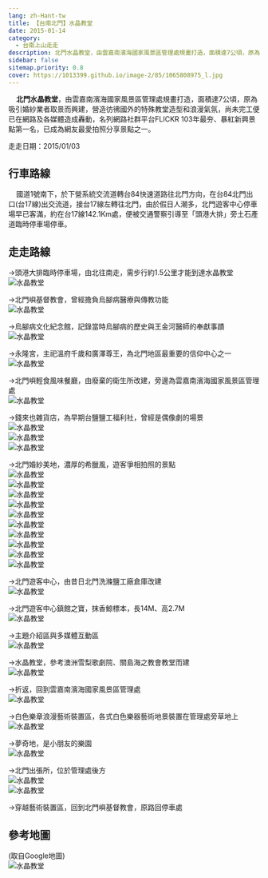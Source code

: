 ```yaml
---
lang: zh-Hant-tw
title: 【台南北門】水晶教堂
date: 2015-01-14
category: 
  - 台南上山走走
description: 北門水晶教堂，由雲嘉南濱海國家風景區管理處規畫打造，面積達7公頃，原為吸引婚紗業者取景而興建，營造彷彿國外的特殊教堂造型和浪漫氣氛，尚未完工便已在網路及各媒體造成轟動，名列網路社群平台FLICKR 103年最夯、暴紅新興景點第一名，已成為網友最愛拍照分享景點之一。
sidebar: false
sitemap.priority: 0.8
cover: https://1013399.github.io/image-2/85/1065808975_l.jpg
---
```


    **北門水晶教堂**，由雲嘉南濱海國家風景區管理處規畫打造，面積達7公頃，原為吸引婚紗業者取景而興建，營造彷彿國外的特殊教堂造型和浪漫氣氛，尚未完工便已在網路及各媒體造成轟動，名列網路社群平台FLICKR 103年最夯、暴紅新興景點第一名，已成為網友最愛拍照分享景點之一。

<!-- more -->

走走日期：2015/01/03

## 行車路線
    國道1號南下，於下營系統交流道轉台84快速道路往北門方向，在台84北門出口(台17線)出交流道，接台17線左轉往北門，由於假日人潮多，北門遊客中心停車場早已客滿，約在台17線142.1Km處，便被交通警察引導至「頭港大排」旁土石產道臨時停車場停車。

## 走走路線
→頭港大排臨時停車場，由北往南走，需步行約1.5公里才能到達水晶教堂  
![水晶教堂](https://1013399.github.io/image-2/85/1065812526_l.jpg)

→北門嶼基督教會，曾經擔負烏腳病醫療與傳教功能  
![水晶教堂](https://1013399.github.io/image-2/85/1065809273_l.jpg)

→烏腳病文化紀念館，記錄當時烏腳病的歷史與王金河醫師的奉獻事蹟  
![水晶教堂](https://1013399.github.io/image-2/85/1065810487_l.jpg)

→永隆宮，主祀溫府千歲和廣澤尊王，為北門地區最重要的信仰中心之一  
![水晶教堂](https://1013399.github.io/image-2/85/1065812729_l.jpg)

→北門嶼輕食風味餐廳，由廢棄的衛生所改建，旁邊為雲嘉南濱海國家風景區管理處  
![水晶教堂](https://1013399.github.io/image-2/85/1065811164_l.jpg)

→錢來也雜貨店，為早期台鹽鹽工福利社，曾經是偶像劇的場景  
![水晶教堂](https://1013399.github.io/image-2/85/1065807909_l.jpg)  
![水晶教堂](https://1013399.github.io/image-2/85/1065810854_l.jpg)  
![水晶教堂](https://1013399.github.io/image-2/85/1065812926_l.jpg)

→北門婚紗美地，濃厚的希臘風，遊客爭相拍照的景點  
![水晶教堂](https://1013399.github.io/image-2/85/1065810669_l.jpg)  
![水晶教堂](https://1013399.github.io/image-2/85/1065810671_l.jpg)  
![水晶教堂](https://1013399.github.io/image-2/85/1065811940_l.jpg)  
![水晶教堂](https://1013399.github.io/image-2/85/1065810490_l.jpg)  
![水晶教堂](https://1013399.github.io/image-2/85/1065809971_l.jpg)  
![水晶教堂](https://1013399.github.io/image-2/85/1065810500_l.jpg)  
![水晶教堂](https://1013399.github.io/image-2/85/1065812931_l.jpg)  
![水晶教堂](https://1013399.github.io/image-2/85/1065811073_l.jpg)  
![水晶教堂](https://1013399.github.io/image-2/85/1065810376_l.jpg)  
![水晶教堂](https://1013399.github.io/image-2/85/1065812270_l.jpg)

→北門遊客中心，由昔日北門洗滌鹽工廠倉庫改建  
![水晶教堂](https://1013399.github.io/image-2/85/1065810373_l.jpg)

→北門遊客中心鎮館之寶，抹香鯨標本，長14M、高2.7M  
![水晶教堂](https://1013399.github.io/image-2/85/1065810498_l.jpg)

→主題介紹區與多媒體互動區  
![水晶教堂](https://1013399.github.io/image-2/85/1065810499_l.jpg)

→水晶教堂，參考澳洲雪梨歌劇院、關島海之教會教堂而建  
![水晶教堂](https://1013399.github.io/image-2/85/1065808975_l.jpg)

→折返，回到雲嘉南濱海國家風景區管理處  
![水晶教堂](https://1013399.github.io/image-2/85/1065809075_l.jpg)

→白色樂章浪漫藝術裝置區，各式白色樂器藝術地景裝置在管理處旁草地上  
![水晶教堂](https://1013399.github.io/image-2/85/1065809561_l.jpg)

→夢奇地，是小朋友的樂園  
![水晶教堂](https://1013399.github.io/image-2/85/1065811090_l.jpg)

→北門出張所，位於管理處後方  
![水晶教堂](https://1013399.github.io/image-2/85/1065808585_l.jpg)  
![水晶教堂](https://1013399.github.io/image-2/85/1065812751_l.jpg)

→穿越藝術裝置區，回到北門嶼基督教會，原路回停車處

## 參考地圖
(取自Google地圖)  
![水晶教堂](https://1013399.github.io/image-2/85/1065810709_l.jpg)